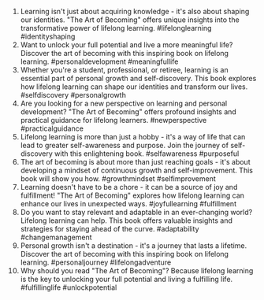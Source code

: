 
1. Learning isn't just about acquiring knowledge - it's also about shaping our identities. "The Art of Becoming" offers unique insights into the transformative power of lifelong learning. #lifelonglearning #identityshaping
2. Want to unlock your full potential and live a more meaningful life? Discover the art of becoming with this inspiring book on lifelong learning. #personaldevelopment #meaningfullife
3. Whether you're a student, professional, or retiree, learning is an essential part of personal growth and self-discovery. This book explores how lifelong learning can shape our identities and transform our lives. #selfdiscovery #personalgrowth
4. Are you looking for a new perspective on learning and personal development? "The Art of Becoming" offers profound insights and practical guidance for lifelong learners. #newperspective #practicalguidance
5. Lifelong learning is more than just a hobby - it's a way of life that can lead to greater self-awareness and purpose. Join the journey of self-discovery with this enlightening book. #selfawareness #purposeful
6. The art of becoming is about more than just reaching goals - it's about developing a mindset of continuous growth and self-improvement. This book will show you how. #growthmindset #selfimprovement
7. Learning doesn't have to be a chore - it can be a source of joy and fulfillment! "The Art of Becoming" explores how lifelong learning can enhance our lives in unexpected ways. #joyfullearning #fulfillment
8. Do you want to stay relevant and adaptable in an ever-changing world? Lifelong learning can help. This book offers valuable insights and strategies for staying ahead of the curve. #adaptability #changemanagement
9. Personal growth isn't a destination - it's a journey that lasts a lifetime. Discover the art of becoming with this inspiring book on lifelong learning. #personaljourney #lifelongadventure
10. Why should you read "The Art of Becoming"? Because lifelong learning is the key to unlocking your full potential and living a fulfilling life. #fulfillinglife #unlockpotential
